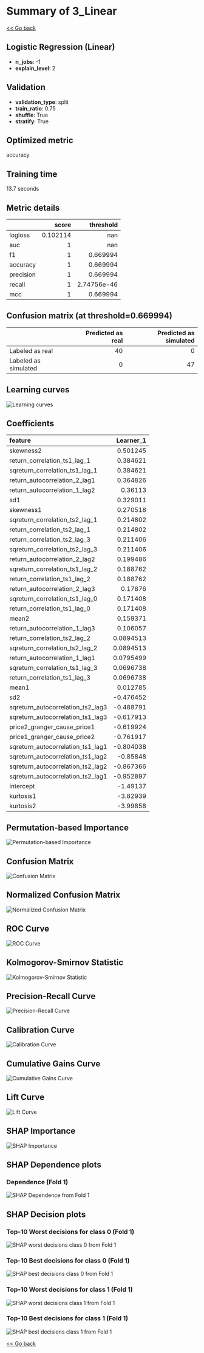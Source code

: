 # Summary of 3_Linear

[<< Go back](../README.md)


## Logistic Regression (Linear)
- **n_jobs**: -1
- **explain_level**: 2

## Validation
 - **validation_type**: split
 - **train_ratio**: 0.75
 - **shuffle**: True
 - **stratify**: True

## Optimized metric
accuracy

## Training time

13.7 seconds

## Metric details
|           |    score |     threshold |
|:----------|---------:|--------------:|
| logloss   | 0.102114 | nan           |
| auc       | 1        | nan           |
| f1        | 1        |   0.669994    |
| accuracy  | 1        |   0.669994    |
| precision | 1        |   0.669994    |
| recall    | 1        |   2.74756e-46 |
| mcc       | 1        |   0.669994    |


## Confusion matrix (at threshold=0.669994)
|                      |   Predicted as real |   Predicted as simulated |
|:---------------------|--------------------:|-------------------------:|
| Labeled as real      |                  40 |                        0 |
| Labeled as simulated |                   0 |                       47 |

## Learning curves
![Learning curves](learning_curves.png)

## Coefficients
| feature                           |   Learner_1 |
|:----------------------------------|------------:|
| skewness2                         |   0.501245  |
| return_correlation_ts1_lag_1      |   0.384621  |
| sqreturn_correlation_ts1_lag_1    |   0.384621  |
| return_autocorrelation_2_lag1     |   0.364826  |
| return_autocorrelation_1_lag2     |   0.36113   |
| sd1                               |   0.329011  |
| skewness1                         |   0.270518  |
| sqreturn_correlation_ts2_lag_1    |   0.214802  |
| return_correlation_ts2_lag_1      |   0.214802  |
| return_correlation_ts2_lag_3      |   0.211406  |
| sqreturn_correlation_ts2_lag_3    |   0.211406  |
| return_autocorrelation_2_lag2     |   0.199486  |
| sqreturn_correlation_ts1_lag_2    |   0.188762  |
| return_correlation_ts1_lag_2      |   0.188762  |
| return_autocorrelation_2_lag3     |   0.17876   |
| sqreturn_correlation_ts1_lag_0    |   0.171408  |
| return_correlation_ts1_lag_0      |   0.171408  |
| mean2                             |   0.159371  |
| return_autocorrelation_1_lag3     |   0.106057  |
| return_correlation_ts2_lag_2      |   0.0894513 |
| sqreturn_correlation_ts2_lag_2    |   0.0894513 |
| return_autocorrelation_1_lag1     |   0.0795499 |
| sqreturn_correlation_ts1_lag_3    |   0.0696738 |
| return_correlation_ts1_lag_3      |   0.0696738 |
| mean1                             |   0.012785  |
| sd2                               |  -0.476452  |
| sqreturn_autocorrelation_ts2_lag3 |  -0.488791  |
| sqreturn_autocorrelation_ts1_lag3 |  -0.617913  |
| price2_granger_cause_price1       |  -0.619924  |
| price1_granger_cause_price2       |  -0.761917  |
| sqreturn_autocorrelation_ts1_lag1 |  -0.804038  |
| sqreturn_autocorrelation_ts1_lag2 |  -0.85848   |
| sqreturn_autocorrelation_ts2_lag2 |  -0.867366  |
| sqreturn_autocorrelation_ts2_lag1 |  -0.952897  |
| intercept                         |  -1.49137   |
| kurtosis1                         |  -3.82939   |
| kurtosis2                         |  -3.99858   |


## Permutation-based Importance
![Permutation-based Importance](permutation_importance.png)
## Confusion Matrix

![Confusion Matrix](confusion_matrix.png)


## Normalized Confusion Matrix

![Normalized Confusion Matrix](confusion_matrix_normalized.png)


## ROC Curve

![ROC Curve](roc_curve.png)


## Kolmogorov-Smirnov Statistic

![Kolmogorov-Smirnov Statistic](ks_statistic.png)


## Precision-Recall Curve

![Precision-Recall Curve](precision_recall_curve.png)


## Calibration Curve

![Calibration Curve](calibration_curve_curve.png)


## Cumulative Gains Curve

![Cumulative Gains Curve](cumulative_gains_curve.png)


## Lift Curve

![Lift Curve](lift_curve.png)



## SHAP Importance
![SHAP Importance](shap_importance.png)

## SHAP Dependence plots

### Dependence (Fold 1)
![SHAP Dependence from Fold 1](learner_fold_0_shap_dependence.png)

## SHAP Decision plots

### Top-10 Worst decisions for class 0 (Fold 1)
![SHAP worst decisions class 0 from Fold 1](learner_fold_0_shap_class_0_worst_decisions.png)
### Top-10 Best decisions for class 0 (Fold 1)
![SHAP best decisions class 0 from Fold 1](learner_fold_0_shap_class_0_best_decisions.png)
### Top-10 Worst decisions for class 1 (Fold 1)
![SHAP worst decisions class 1 from Fold 1](learner_fold_0_shap_class_1_worst_decisions.png)
### Top-10 Best decisions for class 1 (Fold 1)
![SHAP best decisions class 1 from Fold 1](learner_fold_0_shap_class_1_best_decisions.png)

[<< Go back](../README.md)
